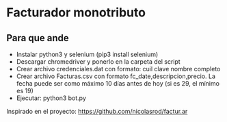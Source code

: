 # Facturador monotributo
## Para que ande

- Instalar python3 y selenium (pip3 install selenium)
- Descargar chromedriver y ponerlo en la carpeta del script
- Crear archivo credenciales.dat con formato:
    cuil
    clave
    nombre completo
- Crear archivo Facturas.csv con formato fc_date,descripcion,precio. La fecha puede ser como máximo 10 días antes de hoy (si es 29, el mínimo es 19)
- Ejecutar: python3 bot.py

Inspirado en el proyecto: https://github.com/nicolasrod/factur.ar

